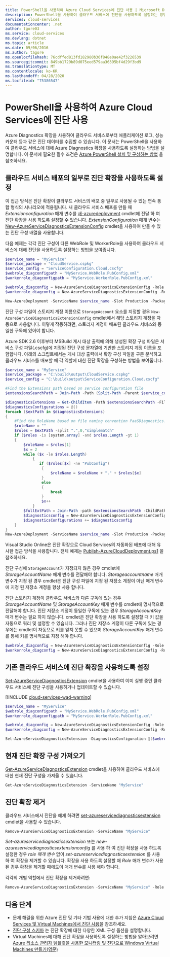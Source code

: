```yaml
---
title: PowerShell을 사용하여 Azure Cloud Services에 진단 사용 | Microsoft Docs
description: PowerShell을 사용하여 클라우드 서비스에 진단을 사용하도록 설정하는 방법을 알아봅니다.
services: cloud-services
documentationcenter: .net
author: tgore03
ms.service: cloud-services
ms.devlang: dotnet
ms.topic: article
ms.date: 09/06/2016
ms.author: tagore
ms.openlocfilehash: 76cdffed813fd182980b36f848e0ae42f3226539
ms.sourcegitcommit: 849bb1729b89d075eed579aa36395bf4d29f3bd9
ms.translationtype: MT
ms.contentlocale: ko-KR
ms.lasthandoff: 04/28/2020
ms.locfileid: "75386547"
---
```

# <a name="enable-diagnostics-in-azure-cloud-services-using-powershell"></a>PowerShell을 사용하여 Azure Cloud Services에 진단 사용
Azure Diagnostics 확장을 사용하여 클라우드 서비스로부터 애플리케이션 로그, 성능 카운터 등과 같은 진단 데이터를 수집할 수 있습니다. 이 문서는 PowerShell을 사용하여 클라우드 서비스에 대해 Azure Diagnostics 확장을 사용하도록 설정하는 방법을 설명합니다.  이 문서에 필요한 필수 조건은 [Azure PowerShell 설치 및 구성하는 방법](/powershell/azure/overview) 을 참조하세요.

## <a name="enable-diagnostics-extension-as-part-of-deploying-a-cloud-service"></a>클라우드 서비스 배포의 일부로 진단 확장을 사용하도록 설정
이 접근 방식은 진단 확장이 클라우드 서비스의 배포 중 일부로 사용될 수 있는 연속 통합 형식의 시나리오에 적용됩니다. 새 클라우드 서비스 배포를 만들 때 *Extensionconfiguration* 매개 변수를 [새-azuredeployment](/powershell/module/servicemanagement/azure/new-azuredeployment?view=azuresmps-3.7.0) cmdlet에 전달 하 여 진단 확장을 사용 하도록 설정할 수 있습니다. *ExtensionConfiguration* 매개 변수는 [New-AzureServiceDiagnosticsExtensionConfig](/powershell/module/servicemanagement/azure/new-azureservicediagnosticsextensionconfig?view=azuresmps-3.7.0) cmdlet을 사용하여 만들 수 있는 진단 구성 배열을 사용합니다.

다음 예제는 각각 진단 구성이 다른 WebRole 및 WorkerRole을 사용하여 클라우드 서비스에 대해 진단을 사용하도록 설정하는 방법을 보여줍니다.

```powershell
$service_name = "MyService"
$service_package = "CloudService.cspkg"
$service_config = "ServiceConfiguration.Cloud.cscfg"
$webrole_diagconfigpath = "MyService.WebRole.PubConfig.xml"
$workerrole_diagconfigpath = "MyService.WorkerRole.PubConfig.xml"

$webrole_diagconfig = New-AzureServiceDiagnosticsExtensionConfig -Role "WebRole" -DiagnosticsConfigurationPath $webrole_diagconfigpath
$workerrole_diagconfig = New-AzureServiceDiagnosticsExtensionConfig -Role "WorkerRole" -DiagnosticsConfigurationPath $workerrole_diagconfigpath

New-AzureDeployment -ServiceName $service_name -Slot Production -Package $service_package -Configuration $service_config -ExtensionConfiguration @($webrole_diagconfig,$workerrole_diagconfig)
```

진단 구성 파일이 스토리지 계정 이름으로 `StorageAccount` 요소를 지정할 경우 `New-AzureServiceDiagnosticsExtensionConfig` cmdlet에서 해당 스토리지 계정을 자동으로 사용합니다. 이렇게 작동하려면, 스토리지 계정이 배포된 클라우드 서비스와 동일한 구독에 있어야 합니다.

Azure SDK 2.6 이후부터 MSBuild 게시 대상 출력에 의해 생성된 확장 구성 파일은 서비스 구성 파일(.cscfg)에 지정된 진단 구성 문자열에 기반한 스토리지 계정 이름을 포함합니다. 아래의 스크립트에서는 게시 대상 출력에서 확장 구성 파일을 구문 분석하고 클라우드 서비스를 배포할 때 각 역할에 대한 진단 확장을 구성하는 방법을 보여줍니다.

```powershell
$service_name = "MyService"
$service_package = "C:\build\output\CloudService.cspkg"
$service_config = "C:\build\output\ServiceConfiguration.Cloud.cscfg"

#Find the Extensions path based on service configuration file
$extensionsSearchPath = Join-Path -Path (Split-Path -Parent $service_config) -ChildPath "Extensions"

$diagnosticsExtensions = Get-ChildItem -Path $extensionsSearchPath -Filter "PaaSDiagnostics.*.PubConfig.xml"
$diagnosticsConfigurations = @()
foreach ($extPath in $diagnosticsExtensions)
{
    #Find the RoleName based on file naming convention PaaSDiagnostics.<RoleName>.PubConfig.xml
    $roleName = ""
    $roles = $extPath -split ".",0,"simplematch"
    if ($roles -is [system.array] -and $roles.Length -gt 1)
    {
        $roleName = $roles[1]
        $x = 2
        while ($x -le $roles.Length)
            {
               if ($roles[$x] -ne "PubConfig")
                {
                    $roleName = $roleName + "." + $roles[$x]
                }
                else
                {
                    break
                }
                $x++
            }
        $fullExtPath = Join-Path -path $extensionsSearchPath -ChildPath $extPath
        $diagnosticsconfig = New-AzureServiceDiagnosticsExtensionConfig -Role $roleName -DiagnosticsConfigurationPath $fullExtPath
        $diagnosticsConfigurations += $diagnosticsconfig
    }
}
New-AzureDeployment -ServiceName $service_name -Slot Production -Package $service_package -Configuration $service_config -ExtensionConfiguration $diagnosticsConfigurations
```

Visual Studio Online은 진단 확장으로 Cloud Services의 자동화된 배포에 대해 유사한 접근 방식을 사용합니다. 전체 예제는 [Publish-AzureCloudDeployment.ps1](https://github.com/Microsoft/azure-pipelines-tasks/blob/master/Tasks/AzureCloudPowerShellDeploymentV1/Publish-AzureCloudDeployment.ps1) 을 참조하세요.

진단 구성에 `StorageAccount`가 지정되지 않은 경우 cmdlet에 *StorageAccountName* 매개 변수를 전달해야 합니다. *Storageaccountname* 매개 변수가 지정 된 경우 cmdlet은 진단 구성 파일에 지정 된 저장소 계정이 아닌 매개 변수에 지정 된 저장소 계정을 항상 사용 합니다.

진단 스토리지 계정이 클라우드 서비스와 다른 구독에 있는 경우 *StorageAccountName* 및 *StorageAccountKey* 매개 변수를 cmdlet에 명시적으로 전달해야 합니다. 진단 저장소 계정이 동일한 구독에 있는 경우 *StorageAccountKey* 매개 변수는 필요 하지 않습니다. cmdlet은 진단 확장을 사용 하도록 설정할 때 키 값을 자동으로 쿼리 및 설정할 수 있습니다. 그러나 진단 저장소 계정이 다른 구독에 있는 경우에는 cmdlet이 자동으로 키를 얻지 못할 수 있으며 *StorageAccountKey* 매개 변수를 통해 키를 명시적으로 지정 해야 합니다.

```powershell
$webrole_diagconfig = New-AzureServiceDiagnosticsExtensionConfig -Role "WebRole" -DiagnosticsConfigurationPath $webrole_diagconfigpath -StorageAccountName $diagnosticsstorage_name -StorageAccountKey $diagnosticsstorage_key
$workerrole_diagconfig = New-AzureServiceDiagnosticsExtensionConfig -Role "WorkerRole" -DiagnosticsConfigurationPath $workerrole_diagconfigpath -StorageAccountName $diagnosticsstorage_name -StorageAccountKey $diagnosticsstorage_key
```

## <a name="enable-diagnostics-extension-on-an-existing-cloud-service"></a>기존 클라우드 서비스에 진단 확장을 사용하도록 설정
[Set-AzureServiceDiagnosticsExtension](/powershell/module/servicemanagement/azure/set-azureservicediagnosticsextension?view=azuresmps-3.7.0) cmdlet을 사용하여 이미 실행 중인 클라우드 서비스에 진단 구성을 사용하거나 업데이트할 수 있습니다.

[!INCLUDE [cloud-services-wad-warning](../../includes/cloud-services-wad-warning.md)]

```powershell
$service_name = "MyService"
$webrole_diagconfigpath = "MyService.WebRole.PubConfig.xml"
$workerrole_diagconfigpath = "MyService.WorkerRole.PubConfig.xml"

$webrole_diagconfig = New-AzureServiceDiagnosticsExtensionConfig -Role "WebRole" -DiagnosticsConfigurationPath $webrole_diagconfigpath
$workerrole_diagconfig = New-AzureServiceDiagnosticsExtensionConfig -Role "WorkerRole" -DiagnosticsConfigurationPath $workerrole_diagconfigpath

Set-AzureServiceDiagnosticsExtension -DiagnosticsConfiguration @($webrole_diagconfig,$workerrole_diagconfig) -ServiceName $service_name
```

## <a name="get-current-diagnostics-extension-configuration"></a>현재 진단 확장 구성 가져오기
[Get-AzureServiceDiagnosticsExtension](/powershell/module/servicemanagement/azure/get-azureservicediagnosticsextension?view=azuresmps-3.7.0) cmdlet을 사용하여 클라우드 서비스에 대한 현재 진단 구성을 가져올 수 있습니다.

```powershell
Get-AzureServiceDiagnosticsExtension -ServiceName "MyService"
```

## <a name="remove-diagnostics-extension"></a>진단 확장 제거
클라우드 서비스에서 진단을 해제 하려면 [set-azureservicediagnosticsextension](/powershell/module/servicemanagement/azure/remove-azureservicediagnosticsextension?view=azuresmps-3.7.0) cmdlet을 사용할 수 있습니다.

```powershell
Remove-AzureServiceDiagnosticsExtension -ServiceName "MyService"
```

*Set-azureservicediagnosticsextension* 또는 *new-azureservicediagnosticsextensionconfig* 를 사용 하 여 진단 확장을 사용 하도록 설정한 경우 *role* *매개 변수* 없이 *set-azureservicediagnosticsextension* 를 사용 하 여 확장을 제거할 수 있습니다. 확장을 사용 하도록 설정할 때 *Role* 매개 변수가 사용 된 경우 확장을 제거할 때에도이 매개 변수를 사용 해야 합니다.

각각의 개별 역할에서 진단 확장을 제거하려면:

```powershell
Remove-AzureServiceDiagnosticsExtension -ServiceName "MyService" -Role "WebRole"
```

## <a name="next-steps"></a>다음 단계
* 문제 해결을 위한 Azure 진단 및 기타 기법 사용에 대한 추가 지침은 [Azure Cloud Services 및 Virtual Machines에서 진단 사용](cloud-services-dotnet-diagnostics.md)을 참조하세요.
* [진단 구성 스키마](/azure/azure-monitor/platform/diagnostics-extension-schema-1dot3) 는 진단 확장에 대한 다양한 XML 구성 옵션을 설명합니다.
* Virtual Machines에 대해 진단 확장을 사용하도록 설정하는 방법을 알아보려면 [Azure 리소스 관리자 템플릿을 사용한 모니터링 및 진단으로 Windows Virtual Machines 만들기(영문)](../virtual-machines/windows/extensions-diagnostics-template.md)




